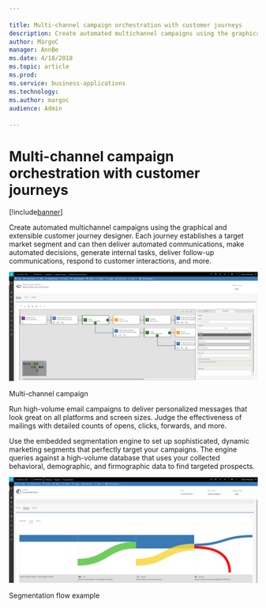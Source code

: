 ```yaml
---

title: Multi-channel campaign orchestration with customer journeys
description: Create automated multichannel campaigns using the graphical and extensible customer journey designer.
author: MargoC
manager: AnnBe
ms.date: 4/18/2018
ms.topic: article
ms.prod: 
ms.service: business-applications
ms.technology: 
ms.author: margoc
audience: Admin

---
```

#  Multi-channel campaign orchestration with customer journeys




[!include[banner](../../includes/banner.md)]

Create automated multichannel campaigns using the graphical and extensible
customer journey designer. Each journey establishes a target market segment and
can then deliver automated communications, make automated decisions, generate
internal tasks, deliver follow-up communications, respond to customer
interactions, and more.

![A screenshot of a multi-channel campaign in Dynamics 365 for Marketing](media/multi-channel-campaign-orchestration-customer-journeys-1.png "A screenshot of a multi-channel campaign in Dynamics 365 for Marketing")
<!-- Marketing_MultiChannelCampaignOrchestration_A.png -->


Multi-channel campaign

Run high-volume email campaigns to deliver personalized messages that look great
on all platforms and screen sizes. Judge the effectiveness of mailings with
detailed counts of opens, clicks, forwards, and more.

Use the embedded segmentation engine to set up sophisticated, dynamic marketing
segments that perfectly target your campaigns. The engine queries against a
high-volume database that uses your collected behavioral, demographic, and
firmographic data to find targeted prospects.

![A screenshot of segmentation flow example in Dynamics 365 for Marketing](media/multi-channel-campaign-orchestration-customer-journeys-2.png "A screenshot of segmentation flow example in Dynamics 365 for Marketing")
<!-- Marketing_MultiChannelCampaignOrchestration_B.png -->


Segmentation flow example
